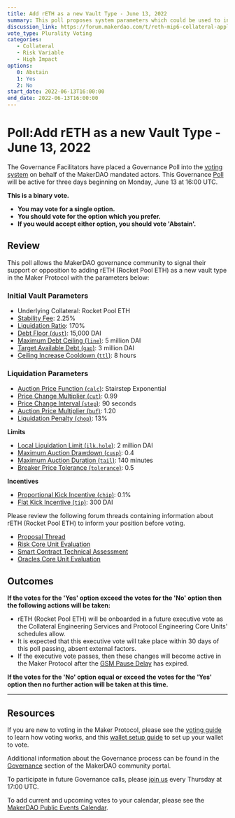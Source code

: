 ```yaml
---
title: Add rETH as a new Vault Type - June 13, 2022
summary: This poll proposes system parameters which could be used to initialize rETH as a new vault type.
discussion_link: https://forum.makerdao.com/t/reth-mip6-collateral-application/6881/1
vote_type: Plurality Voting
categories:
   - Collateral
   - Risk Variable
   - High Impact
options:
   0: Abstain
   1: Yes
   2: No
start_date: 2022-06-13T16:00:00
end_date: 2022-06-13T16:00:00
---
```

# Poll:Add rETH as a new Vault Type - June 13, 2022

The Governance Facilitators have placed a Governance Poll into the [voting system](https://vote.makerdao.com/polling) on behalf of the MakerDAO mandated actors. This Governance [Poll](https://community-development.makerdao.com/en/learn/governance/on-chain-gov) will be active for three days beginning on Monday, June 13 at 16:00 UTC.

**This is a binary vote.** 
- **You may vote for a single option.** 
- **You should vote for the option which you prefer.**
- **If you would accept either option, you should vote 'Abstain'.**

## Review

This poll allows the MakerDAO governance community to signal their support or opposition to adding rETH (Rocket Pool ETH) as a new vault type in the Maker Protocol with the parameters below:

### Initial Vault Parameters

* Underlying Collateral: Rocket Pool ETH
* [Stability Fee](https://manual.makerdao.com/parameter-index/vault-risk/param-stability-fee): 2.25%
* [Liquidation Ratio](https://manual.makerdao.com/parameter-index/vault-risk/param-liquidation-ratio): 170%
* [Debt Floor (`dust`)](https://manual.makerdao.com/parameter-index/vault-risk/param-debt-floor): 15,000 DAI
* [Maximum Debt Ceiling (`line`)](https://manual.makerdao.com/module-index/module-dciam#maximum-debt-ceiling-line): 5 million DAI
* [Target Available Debt (`gap`)](https://manual.makerdao.com/module-index/module-dciam#target-available-debt-gap): 3 million DAI
* [Ceiling Increase Cooldown (`ttl`)](https://manual.makerdao.com/module-index/module-dciam#ceiling-increase-cooldown-ttl): 8 hours

### Liquidation Parameters

* [Auction Price Function (`calc`)](https://manual.makerdao.com/parameter-index/collateral-auction/param-auction-price-function): Stairstep Exponential
* [Price Change Multiplier (`cut`)](https://manual.makerdao.com/parameter-index/collateral-auction/param-auction-price-function#exponential-stair-step): 0.99
* [Price Change Interval (`step`)](https://manual.makerdao.com/parameter-index/collateral-auction/param-auction-price-function#exponential-stair-step): 90 seconds
* [Auction Price Multiplier (`buf`)](https://manual.makerdao.com/parameter-index/collateral-auction/param-auction-price-multiplier): 1.20
* [Liquidation Penalty (`chop`)](https://manual.makerdao.com/parameter-index/vault-risk/param-liquidation-penalty): 13%

**Limits**

* [Local Liquidation Limit (`ilk.hole`)](https://manual.makerdao.com/parameter-index/collateral-auction/param-local-liquidation-limit): 2 million DAI
* [Maximum Auction Drawdown (`cusp`)](https://manual.makerdao.com/parameter-index/collateral-auction/param-max-auction-drawdown): 0.4
* [Maximum Auction Duration (`tail`)](https://manual.makerdao.com/parameter-index/collateral-auction/param-max-auction-duration): 140 minutes
* [Breaker Price Tolerance (`tolerance`)](https://manual.makerdao.com/parameter-index/collateral-auction/param-breaker-price-tolerance): 0.5

**Incentives**

* [Proportional Kick Incentive (`chip`)](https://manual.makerdao.com/parameter-index/collateral-auction/param-proportional-kick-incentive): 0.1%
* [Flat Kick Incentive (`tip`)](https://manual.makerdao.com/parameter-index/collateral-auction/param-flat-kick-incentive): 300 DAI

Please review the following forum threads containing information about rETH (Rocket Pool ETH) to inform your position before voting.
* [Proposal Thread](https://forum.makerdao.com/t/reth-mip6-collateral-application/6881/1)
* [Risk Core Unit Evaluation](https://forum.makerdao.com/t/reth-collateral-onboarding-risk-evaluation/15286)
* [Smart Contract Technical Assessment](https://forum.makerdao.com/t/reth-erc20-token-smart-contract-technical-assessment/12885)
* [Oracles Core Unit Evaluation](https://forum.makerdao.com/t/mip10c3-sp22-proposal-reth-oracle-collateral-onboarding-oracle-assessment/15564)

## Outcomes

**If the votes for the 'Yes' option exceed the votes for the 'No' option then the following actions will be taken:**
* rETH (Rocket Pool ETH) will be onboarded in a future executive vote as the Collateral Engineering Services and Protocol Engineering Core Units' schedules allow. 
* It is expected that this executive vote will take place within 30 days of this poll passing, absent external factors.
* If the executive vote passes, then these changes will become active in the Maker Protocol after the [GSM Pause Delay](https://manual.makerdao.com/parameter-index/core/param-gsm-pause-delay) has expired.

**If the votes for the 'No' option equal or exceed the votes for the 'Yes' option then no further action will be taken at this time.**

---

## Resources

If you are new to voting in the Maker Protocol, please see the [voting guide](https://community-development.makerdao.com/en/learn/governance/how-voting-works/) to learn how voting works, and this [wallet setup guide](https://community-development.makerdao.com/en/learn/governance/voting-setup/) to set up your wallet to vote.

Additional information about the Governance process can be found in the [Governance](https://community-development.makerdao.com/en/learn/governance) section of the MakerDAO community portal.

To participate in future Governance calls, please [join us](https://github.com/makerdao/community/tree/master/governance/governance-and-risk-meetings) every Thursday at 17:00 UTC.

To add current and upcoming votes to your calendar, please see the [MakerDAO Public Events Calendar](https://calendar.google.com/calendar/embed?src=makerdao.com_3efhm2ghipksegl009ktniomdk%40group.calendar.google.com&ctz=UTC&mode=week&showCalendars=0&showPrint=0).
